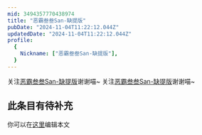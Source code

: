 ```yaml
---
mid: 3494357770438974
title: "恶霸叁叁San-缺提版"
pubDate: "2024-11-04T11:22:12.044Z"
updatedDate: "2024-11-04T11:22:12.044Z"
profile:
  {
    Nickname: ["恶霸叁叁San-缺提版"],
  }
---
```


关注[恶霸叁叁San-缺提版](https://space.bilibili.com/3494357770438974)谢谢喵~ 关注[恶霸叁叁San-缺提版](https://space.bilibili.com/3494357770438974)谢谢喵~

## 此条目有待补充
你可以在[这里](https://github.com/Yuhanawa/VTuber.ICU-Content/edit/master/v/恶霸叁叁San-缺提版/index.md)编辑本文
